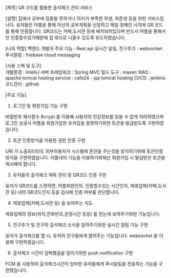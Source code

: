 [제목] 
QR 코드를 활용한 출석체크 관리 서비스





[설명]
집에서 공부에 집중을 못하거나 의지가 부족한 학생, 취준생 등을 위한 서비스입니다. 
유저들은 어플을 통해 자신의 공부계획을 신청하고 매일 정해진 시각에 QR 코드를 통해 인증합니다.
QR코드는 카페,도서관 등에 배치되어있으며 반드시 어플을 통해서만 인증할수있기때문에 집 밖으로 나올수 있도록 유도하였습니다.





[나의 역할] 
백엔드 개발자
주요 기능 : Rest api
실시간 알림, 친구추가 : websocket
푸시알림 : firebase cloud messaging





[사용 스택 및 도구]   
개발환경 : IntelliJ
서버 프레임워크 : Spring MVC
빌드 도구 : maven
WAS : apache tomcat
hosting service : cafe24 - jsp tomcat hosting
CI/CD : jenkins
코드관리 : github 





[주요 기능]
1. 로그인 및 회원가입 기능 구현

비밀번호 해시함수 Bcrypt 를 이용해 사용자의 민감정보를 읽을 수 없게 처리하였으며 
로그인 성공시 어플을 회원가입한 유저임을 증명하기위한 토큰을 발급받도록 구현하였습니다.

2. 토큰 인증방식을 이용한 권한 인증 구현

URI 가 노출되더라도 외부이용자가 시스템에 혼란을 주는것을 방지하기위해 토큰인증방식을 구현하였습니다.
어플내의 기능을 이용하기위해선 회원가입 시 발급받은 토큰을 제시해야 합니다.

3. 유저들의 출석체크 계획 관리 및 QR코드 인증 구현

유저가 QR코드를 스캔하면, 어플회원인지, 인증할수있는 시간인지, 제휴업체(카페,도서관 등) 내의 QR코드인지 등을 검사해 인증 여부를 판단합니다.

4. 제휴업체(카페,도서관 등) 을 보여주는 지도

제휴업체의 정보(위치,전화번호,운영시간 등등) 를 한눈에 보여주기위한 기능입니다.

5. 친구추가 및 친구의 출석체크 소식을 알려주기위한 실시간 알림 기능 구현

유저가 출석체크를 할 시, 유저의 친구들에게 알려주는 기능입니다. websocket 을 이용해 구현하였습니다. 

6. 출석체크 시간이 임박했음을 알리기위한 push notification 구현

FCM 을 사용하여 출석체크시간이 임박한 유저들에게 푸시알림을 전송하는 기능을 구현했습니다.
